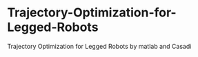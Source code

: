 # Trajectory-Optimization-for-Legged-Robots
Trajectory Optimization for Legged Robots by matlab and Casadi 
